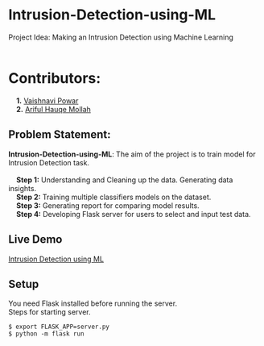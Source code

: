 # Intrusion-Detection-using-ML
Project Idea: Making an Intrusion Detection using Machine Learning<br/><br/>
# Contributors:<br/>
&nbsp;  &nbsp;  **1.** [Vaishnavi Powar](https://github.com/GaLaCtO-NaMiKaZe)<br/>
&nbsp;  &nbsp;  **2.** [Ariful Hauqe Mollah](https://github.com/powar02vaishnavi)<br/>

## **Problem Statement:** <br/>
**Intrusion-Detection-using-ML**: The aim of the project is to train model for Intrusion Detection task.
<br/><br/>
&nbsp;  &nbsp;  **Step 1:** Understanding and Cleaning up the data. Generating data insights.<br/>
&nbsp;  &nbsp;  **Step 2:** Training multiple classifiers models on the dataset.<br/>
&nbsp;  &nbsp;  **Step 3:** Generating report for comparing model results.<br/>
&nbsp;  &nbsp;  **Step 4:** Developing Flask server for users to select and input test data.

## Live Demo
[Intrusion Detection using ML](https://ids.onrender.com/)

## Setup
You need Flask installed before running the server.<br/>
Steps for starting server.
```
$ export FLASK_APP=server.py
$ python -m flask run
```
